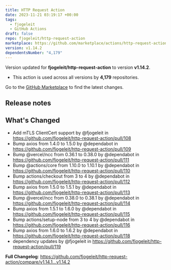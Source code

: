 ```yaml
---
title: HTTP Request Action
date: 2023-11-21 03:19:17 +00:00
tags:
  - fjogeleit
  - GitHub Actions
draft: false
repo: fjogeleit/http-request-action
marketplace: https://github.com/marketplace/actions/http-request-action
version: v1.14.2
dependentsNumber: "4,179"
---
```



Version updated for **fjogeleit/http-request-action** to version **v1.14.2**.
- This action is used across all versions by **4,179** repositories.

Go to the [GitHub Marketplace](https://github.com/marketplace/actions/http-request-action) to find the latest changes.

## Release notes

## What's Changed
* Add mTLS ClientCert support by @fjogeleit in https://github.com/fjogeleit/http-request-action/pull/108
* Bump axios from 1.4.0 to 1.5.0 by @dependabot in https://github.com/fjogeleit/http-request-action/pull/109
* Bump @vercel/ncc from 0.36.1 to 0.38.0 by @dependabot in https://github.com/fjogeleit/http-request-action/pull/111
* Bump @actions/core from 1.10.0 to 1.10.1 by @dependabot in https://github.com/fjogeleit/http-request-action/pull/110
* Bump actions/checkout from 3 to 4 by @dependabot in https://github.com/fjogeleit/http-request-action/pull/112
* Bump axios from 1.5.0 to 1.5.1 by @dependabot in https://github.com/fjogeleit/http-request-action/pull/113
* Bump @vercel/ncc from 0.38.0 to 0.38.1 by @dependabot in https://github.com/fjogeleit/http-request-action/pull/114
* Bump axios from 1.5.1 to 1.6.0 by @dependabot in https://github.com/fjogeleit/http-request-action/pull/115
* Bump actions/setup-node from 3 to 4 by @dependabot in https://github.com/fjogeleit/http-request-action/pull/116
* Bump axios from 1.6.0 to 1.6.2 by @dependabot in https://github.com/fjogeleit/http-request-action/pull/118
* dependency updates by @fjogeleit in https://github.com/fjogeleit/http-request-action/pull/119


**Full Changelog**: https://github.com/fjogeleit/http-request-action/compare/v1.14.1...v1.14.2
